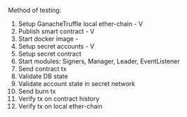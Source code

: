 Method of testing:

1. Setup GanacheTruffle local ether-chain - V
2. Publish smart contract - V
3. Start docker image - 
4. Setup secret accounts - V
5. Setup secret contract 
6. Start modules: Signers, Manager, Leader, EventListener 
7. Send contract tx
8. Validate DB state
9. Validate account state in secret network
10. Send burn tx
11. Verify tx on contract history
12. Verify tx on local ether-chain
